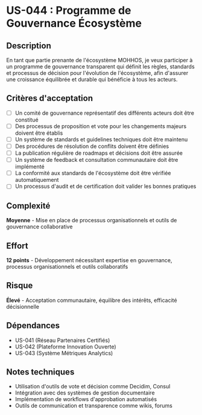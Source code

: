 # US-044 : Programme de Gouvernance Écosystème

## Description
En tant que partie prenante de l'écosystème MOHHOS, je veux participer à un programme de gouvernance transparent qui définit les règles, standards et processus de décision pour l'évolution de l'écosystème, afin d'assurer une croissance équilibrée et durable qui bénéficie à tous les acteurs.

## Critères d'acceptation
- [ ] Un comité de gouvernance représentatif des différents acteurs doit être constitué
- [ ] Des processus de proposition et vote pour les changements majeurs doivent être établis
- [ ] Un système de standards et guidelines techniques doit être maintenu
- [ ] Des procédures de résolution de conflits doivent être définies
- [ ] La publication régulière de roadmaps et décisions doit être assurée
- [ ] Un système de feedback et consultation communautaire doit être implémenté
- [ ] La conformité aux standards de l'écosystème doit être vérifiée automatiquement
- [ ] Un processus d'audit et de certification doit valider les bonnes pratiques

## Complexité
**Moyenne** - Mise en place de processus organisationnels et outils de gouvernance collaborative

## Effort
**12 points** - Développement nécessitant expertise en gouvernance, processus organisationnels et outils collaboratifs

## Risque
**Élevé** - Acceptation communautaire, équilibre des intérêts, efficacité décisionnelle

## Dépendances
- US-041 (Réseau Partenaires Certifiés)
- US-042 (Plateforme Innovation Ouverte)
- US-043 (Système Métriques Analytics)

## Notes techniques
- Utilisation d'outils de vote et décision comme Decidim, Consul
- Intégration avec des systèmes de gestion documentaire
- Implémentation de workflows d'approbation automatisés
- Outils de communication et transparence comme wikis, forums